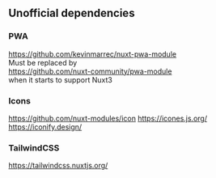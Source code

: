 ## Unofficial dependencies

### PWA
https://github.com/kevinmarrec/nuxt-pwa-module  
Must be replaced by  
https://github.com/nuxt-community/pwa-module  
when it starts to support Nuxt3

### Icons
https://github.com/nuxt-modules/icon
https://icones.js.org/
https://iconify.design/

### TailwindCSS
https://tailwindcss.nuxtjs.org/
